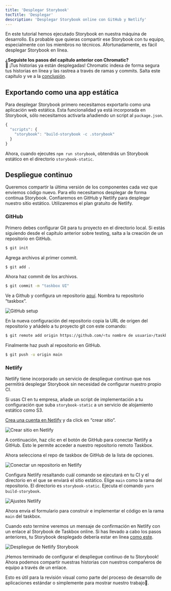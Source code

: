```yaml
---
title: 'Desplegar Storybook'
tocTitle: 'Desplegar'
description: 'Desplegar Storybook online con GitHub y Netlify'
---
```


En este tutorial hemos ejecutado Storybook en nuestra máquina de desarrollo. Es probable que quieras compartir ese Storybook con tu equipo, especialmente con los miembros no técnicos. Afortunadamente, es fácil desplegar Storybook en línea.

<div class="aside">
<strong>¿Seguiste los pasos del capítulo anterior con Chromatic?</strong>
<br/>
🎉 ¡Tus historias ya están desplegadas! Chromatic indexa de forma segura tus historias en línea y las rastrea a través de ramas y commits. Salta este capítulo y ve a la <a href="/angular/es/conclusion">conclusión</a>.
</div>

## Exportando como una app estática

Para desplegar Storybook primero necesitamos exportarlo como una aplicación web estática. Esta funcionalidad ya está incorporada en Storybook, sólo necesitamos activarla añadiendo un script al `package.json`.

```javascript
{
  "scripts": {
    "storybook": "build-storybook -c .storybook"
  }
}
```

Ahora, cuando ejecutes `npm run storybook`, obtendrás un Storybook estático en el directorio `storybook-static`.

## Despliegue continuo

Queremos compartir la última versión de los componentes cada vez que enviemos código nuevo. Para ello necesitamos desplegar de forma continua Storybook. Confiaremos en GitHub y Netlify para desplegar nuestro sitio estático. Utilizaremos el plan gratuito de Netlify.

### GitHub

Primero debes configurar Git para tu proyecto en el directorio local. Si estás siguiendo desde el capítulo anterior sobre testing, salta a la creación de un repositorio en GitHub.

```bash
$ git init
```

Agrega archivos al primer commit.

```bash
$ git add .
```

Ahora haz commit de los archivos.

```bash
$ git commit -m "taskbox UI"
```

Ve a Github y configura un repositorio [aquí](https://github.com/new). Nombra tu repositorio “taskbox”.

![GitHub setup](/intro-to-storybook/github-create-taskbox.png)

En la nueva configuración del repositorio copia la URL de origen del repositorio y añádelo a tu proyecto git con este comando:

```bash
$ git remote add origin https://github.com/<tu nombre de usuario>/taskbox.git
```

Finalmente haz push al repositorio en GitHub.

```bash
$ git push -u origin main
```

### Netlify

Netlify tiene incorporado un servicio de despliegue continuo que nos permitirá desplegar Storybook sin necesidad de configurar nuestro propio CI.

<div class="aside">
Si usas CI en tu empresa, añade un script de implementación a tu configuración que suba <code>storybook-static</code> a un servicio de alojamiento estático como S3.
</div>

[Crea una cuenta en Netlify](https://app.netlify.com/start) y da click en “crear sitio”.

![Crear sitio en Netlify](/intro-to-storybook/netlify-create-site.png)

A continuación, haz clic en el botón de GitHub para conectar Netlify a GitHub. Esto le permite acceder a nuestro repositorio remoto Taskbox.

Ahora selecciona el repo de taskbox de GitHub de la lista de opciones.

![Conectar un repositorio en Netlify](/intro-to-storybook/netlify-account-picker.png)

Configura Netlify resaltando cuál comando se ejecutará en tu CI y el directorio en el que se enviará el sitio estático. Elige `main` como la rama del repositorio. El directorio es `storybook-static`. Ejecuta el comando `yarn build-storybook`.

![Ajustes Netlify](/intro-to-storybook/netlify-settings.png)

Ahora envía el formulario para construir e implementar el código en la rama `main` del taskbox.

Cuando esto termine veremos un mensaje de confirmación en Netlify con un enlace al Storybook de Taskbox online. Si has llevado a cabo los pasos anteriores, tu Storybook desplegado debería estar en línea [como este](https://clever-banach-415c03.netlify.com/).

![Despliegue de Netlify Storybook](/intro-to-storybook/netlify-storybook-deploy.png)

¡Hemos terminado de configurar el despliegue continuo de tu Storybook! Ahora podemos compartir nuestras historias con nuestros compañeros de equipo a través de un enlace.

Esto es útil para la revisión visual como parte del proceso de desarrollo de aplicaciones estándar o simplemente para mostrar nuestro trabajo💅.
